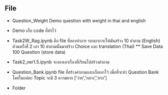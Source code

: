## File 

- Question_Weight 
    Demo question with weight in thai and english 

- Demo 
    เก็บ code ที่ทำไว้ 

- Task2W_Rag.ipynb คือ file ที่ลองทำการ
    รอบเเรกจะให้มันสร้าง 10 คำถาม (English)
    ส่วนครั้งที่ 2 เอา 10 คำถามนั้นมาสร้าง Choice เเละ translation (Thai)
** Save Data 100 Question (store data)

- Task2_ver1.5.ipynb จะลองเอาเรื่องที่เรียนไปสร้างคำถาม

- Question_Bank.ipynb file ที่สร้างคำถามเเละเก็บเอาใว้ เพื่อที่จะทำ Question Bank 
    โดยในเเต่ละ Topic จะมี 3 ความยาก ['ง่าย','กลาง','ยาก'] 

- Folder